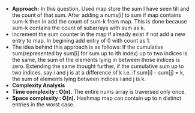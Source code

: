 * **Approach:** In this question, Used map store the sum I have seen till and the count of that sum. After adding a nums[i] to sum if map contains sum-k then in add the count of sum-k from map. This is done because sum-k contains the count of subarrays with sum as k.
* Increment the sum counter in the map if already exist if not add a new entry to map. In begining add entry of 0 with count as 1.
​
* The idea behind this approach is as follows: If the cumulative sum(represented by sum[i] for sum up to ith index) up to two indices is the same, the sum of the elements lying in between those indices is zero. Extending the same thought further, if the cumulative sum up to two indices, say i and j is at a difference of k i.e. if sum[i] - sum[j] = k, the sum of elements lying between indices i and j is k.
​
* **Complexity Analysis**
​
* **Time complexity : O(n).** The entire nums array is traversed only once.
​
* **Space complexity : O(n).** Hashmap map can contain up to n distinct entries in the worst case.